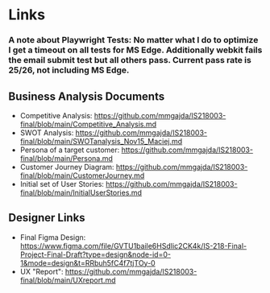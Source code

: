 # Links

### A note about Playwright Tests:  No matter what I do to optimize I get a timeout on all tests for MS Edge.  Additionally webkit fails the email submit test but all others pass.  Current pass rate is 25/26, not including MS Edge.
 
## Business Analysis Documents
 - Competitive Analysis:  https://github.com/mmgajda/IS218003-final/blob/main/Competitive_Analysis.md
 - SWOT Analysis:  https://github.com/mmgajda/IS218003-final/blob/main/SWOTanalysis_Nov15_Maciej.md
 - Persona of a target customer:  https://github.com/mmgajda/IS218003-final/blob/main/Persona.md
 - Customer Journey Diagram:  https://github.com/mmgajda/IS218003-final/blob/main/CustomerJourney.md
 - Initial set of User Stories:  https://github.com/mmgajda/IS218003-final/blob/main/InitialUserStories.md

## Designer Links
 - Final Figma Design: https://www.figma.com/file/GVTU1baile6HSdIic2CK4k/IS-218-Final-Project-Final-Draft?type=design&node-id=0-1&mode=design&t=RRbuh5fC4f7tjTOy-0
 - UX "Report": https://github.com/mmgajda/IS218003-final/blob/main/UXreport.md
